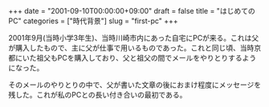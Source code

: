 +++
date = "2001-09-10T00:00:00+09:00"
draft = false
title = "はじめてのPC"
categories = ["時代背景"]
slug = "first-pc"
+++

2001年9月(当時小学3年生)、当時川崎市内にあった自宅にPCが来る。これは父が購入したもので、主に父が仕事で用いるものであった。これと同じ頃、当時京都にいた祖父もPCを購入しており、父と祖父の間でメールをやりとりするようになった。

そのメールのやりとりの中で、父が書いた文章の後におまけ程度にメッセージを残した。これが私のPCとの長い付き合いの最初である。
